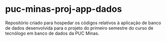 # puc-minas-proj-app-dados
Repositório criado para hospedar os códigos relativos à aplicação de banco de dados desenvolvida para o projeto do primeiro semestre do curso de tecnólogo em banco de dados da PUC Minas.
